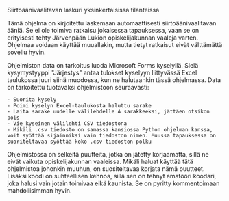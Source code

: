 Siirtoäänivaalitavan laskuri yksinkertaisissa tilanteissa

Tämä ohjelma on kirjoitettu laskemaan automaattisesti siirtoäänivaalitavan ääniä. Se ei ole toimiva ratkaisu jokaisessa tapauksessa, vaan se on erityisesti tehty Järvenpään Lukion opiskelijakunnan vaaleja varten. Ohjelmaa voidaan käyttää muuallakin, mutta tietyt ratkaisut eivät välttämättä sovellu hyvin.

Ohjelmiston data on tarkoitus luoda Microsoft Forms kyselyllä. Sielä kysymystyyppi "Järjestys" antaa tulokset kyselyyn liittyvässä Excel taulukossa juuri siinä muodossa, kun ne halutaankin tässä ohjelmassa.
Data on tarkoitettu tuotavaksi ohjelmistoon seuraavasti:

    - Suorita kysely
    - Poimi kyselyn Excel-taulukosta haluttu sarake
    - Laita sarake uudelle välilehdelle A sarakkeeksi, jättäen otsikon pois
    - Vie kyseinen välilehti CSV tiedostona
    - Mikäli .csv tiedosto on samassa kansiossa Python ohjelman kanssa, voit syöttää sijainniksi vain tiedoston nimen. Muussa tapauksessa on suoriteltavaa syöttää koko .csv tiedoston polku

Ohjelmistossa on selkeitä puutteita, jotka on jätetty korjaamatta, sillä ne eivät vaikuta opiskelijakunnan vaaleissa. Mikäli haluat käyttää tätä ohjelmistoa johonkin muuhun, on suositeltavaa korjata nämä puutteet.
Lisäksi koodi on suhteellisen kehnoa, sillä sen on tehnyt amatööri koodari, joka halusi vain jotain toimivaa eikä kaunista. Se on pyritty kommentoimaan mahdollisimman hyvin.
